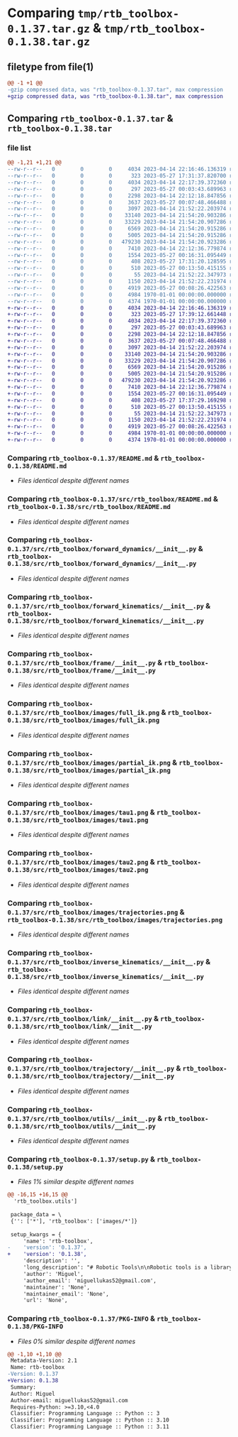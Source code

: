 # Comparing `tmp/rtb_toolbox-0.1.37.tar.gz` & `tmp/rtb_toolbox-0.1.38.tar.gz`

## filetype from file(1)

```diff
@@ -1 +1 @@
-gzip compressed data, was "rtb_toolbox-0.1.37.tar", max compression
+gzip compressed data, was "rtb_toolbox-0.1.38.tar", max compression
```

## Comparing `rtb_toolbox-0.1.37.tar` & `rtb_toolbox-0.1.38.tar`

### file list

```diff
@@ -1,21 +1,21 @@
--rw-r--r--   0        0        0     4034 2023-04-14 22:16:46.136319 rtb_toolbox-0.1.37/README.md
--rw-r--r--   0        0        0      323 2023-05-27 17:31:37.820700 rtb_toolbox-0.1.37/pyproject.toml
--rw-r--r--   0        0        0     4034 2023-04-14 22:17:39.372360 rtb_toolbox-0.1.37/src/rtb_toolbox/README.md
--rw-r--r--   0        0        0      297 2023-05-27 00:03:43.689963 rtb_toolbox-0.1.37/src/rtb_toolbox/__init__.py
--rw-r--r--   0        0        0     2298 2023-04-14 22:12:18.847856 rtb_toolbox-0.1.37/src/rtb_toolbox/forward_dynamics/__init__.py
--rw-r--r--   0        0        0     3637 2023-05-27 00:07:48.466488 rtb_toolbox-0.1.37/src/rtb_toolbox/forward_kinematics/__init__.py
--rw-r--r--   0        0        0     3097 2023-04-14 21:52:22.203974 rtb_toolbox-0.1.37/src/rtb_toolbox/frame/__init__.py
--rw-r--r--   0        0        0    33140 2023-04-14 21:54:20.903286 rtb_toolbox-0.1.37/src/rtb_toolbox/images/full_ik.png
--rw-r--r--   0        0        0    33229 2023-04-14 21:54:20.907286 rtb_toolbox-0.1.37/src/rtb_toolbox/images/partial_ik.png
--rw-r--r--   0        0        0     6569 2023-04-14 21:54:20.915286 rtb_toolbox-0.1.37/src/rtb_toolbox/images/tau1.png
--rw-r--r--   0        0        0     5005 2023-04-14 21:54:20.915286 rtb_toolbox-0.1.37/src/rtb_toolbox/images/tau2.png
--rw-r--r--   0        0        0   479230 2023-04-14 21:54:20.923286 rtb_toolbox-0.1.37/src/rtb_toolbox/images/trajectories.png
--rw-r--r--   0        0        0     7410 2023-04-14 22:12:36.779874 rtb_toolbox-0.1.37/src/rtb_toolbox/inverse_kinematics/__init__.py
--rw-r--r--   0        0        0     1554 2023-05-27 00:16:31.095449 rtb_toolbox-0.1.37/src/rtb_toolbox/link/__init__.py
--rw-r--r--   0        0        0      408 2023-05-27 17:31:20.128595 rtb_toolbox-0.1.37/src/rtb_toolbox/robots/SCARA.py
--rw-r--r--   0        0        0      510 2023-05-27 00:13:50.415155 rtb_toolbox-0.1.37/src/rtb_toolbox/robots/puma260.py
--rw-r--r--   0        0        0       55 2023-04-14 21:52:22.347973 rtb_toolbox-0.1.37/src/rtb_toolbox/symbols.py
--rw-r--r--   0        0        0     1150 2023-04-14 21:52:22.231974 rtb_toolbox-0.1.37/src/rtb_toolbox/trajectory/__init__.py
--rw-r--r--   0        0        0     4919 2023-05-27 00:08:26.422563 rtb_toolbox-0.1.37/src/rtb_toolbox/utils/__init__.py
--rw-r--r--   0        0        0     4984 1970-01-01 00:00:00.000000 rtb_toolbox-0.1.37/setup.py
--rw-r--r--   0        0        0     4374 1970-01-01 00:00:00.000000 rtb_toolbox-0.1.37/PKG-INFO
+-rw-r--r--   0        0        0     4034 2023-04-14 22:16:46.136319 rtb_toolbox-0.1.38/README.md
+-rw-r--r--   0        0        0      323 2023-05-27 17:39:12.661448 rtb_toolbox-0.1.38/pyproject.toml
+-rw-r--r--   0        0        0     4034 2023-04-14 22:17:39.372360 rtb_toolbox-0.1.38/src/rtb_toolbox/README.md
+-rw-r--r--   0        0        0      297 2023-05-27 00:03:43.689963 rtb_toolbox-0.1.38/src/rtb_toolbox/__init__.py
+-rw-r--r--   0        0        0     2298 2023-04-14 22:12:18.847856 rtb_toolbox-0.1.38/src/rtb_toolbox/forward_dynamics/__init__.py
+-rw-r--r--   0        0        0     3637 2023-05-27 00:07:48.466488 rtb_toolbox-0.1.38/src/rtb_toolbox/forward_kinematics/__init__.py
+-rw-r--r--   0        0        0     3097 2023-04-14 21:52:22.203974 rtb_toolbox-0.1.38/src/rtb_toolbox/frame/__init__.py
+-rw-r--r--   0        0        0    33140 2023-04-14 21:54:20.903286 rtb_toolbox-0.1.38/src/rtb_toolbox/images/full_ik.png
+-rw-r--r--   0        0        0    33229 2023-04-14 21:54:20.907286 rtb_toolbox-0.1.38/src/rtb_toolbox/images/partial_ik.png
+-rw-r--r--   0        0        0     6569 2023-04-14 21:54:20.915286 rtb_toolbox-0.1.38/src/rtb_toolbox/images/tau1.png
+-rw-r--r--   0        0        0     5005 2023-04-14 21:54:20.915286 rtb_toolbox-0.1.38/src/rtb_toolbox/images/tau2.png
+-rw-r--r--   0        0        0   479230 2023-04-14 21:54:20.923286 rtb_toolbox-0.1.38/src/rtb_toolbox/images/trajectories.png
+-rw-r--r--   0        0        0     7410 2023-04-14 22:12:36.779874 rtb_toolbox-0.1.38/src/rtb_toolbox/inverse_kinematics/__init__.py
+-rw-r--r--   0        0        0     1554 2023-05-27 00:16:31.095449 rtb_toolbox-0.1.38/src/rtb_toolbox/link/__init__.py
+-rw-r--r--   0        0        0      408 2023-05-27 17:37:29.169298 rtb_toolbox-0.1.38/src/rtb_toolbox/robots/SCARA.py
+-rw-r--r--   0        0        0      510 2023-05-27 00:13:50.415155 rtb_toolbox-0.1.38/src/rtb_toolbox/robots/puma260.py
+-rw-r--r--   0        0        0       55 2023-04-14 21:52:22.347973 rtb_toolbox-0.1.38/src/rtb_toolbox/symbols.py
+-rw-r--r--   0        0        0     1150 2023-04-14 21:52:22.231974 rtb_toolbox-0.1.38/src/rtb_toolbox/trajectory/__init__.py
+-rw-r--r--   0        0        0     4919 2023-05-27 00:08:26.422563 rtb_toolbox-0.1.38/src/rtb_toolbox/utils/__init__.py
+-rw-r--r--   0        0        0     4984 1970-01-01 00:00:00.000000 rtb_toolbox-0.1.38/setup.py
+-rw-r--r--   0        0        0     4374 1970-01-01 00:00:00.000000 rtb_toolbox-0.1.38/PKG-INFO
```

### Comparing `rtb_toolbox-0.1.37/README.md` & `rtb_toolbox-0.1.38/README.md`

 * *Files identical despite different names*

### Comparing `rtb_toolbox-0.1.37/src/rtb_toolbox/README.md` & `rtb_toolbox-0.1.38/src/rtb_toolbox/README.md`

 * *Files identical despite different names*

### Comparing `rtb_toolbox-0.1.37/src/rtb_toolbox/forward_dynamics/__init__.py` & `rtb_toolbox-0.1.38/src/rtb_toolbox/forward_dynamics/__init__.py`

 * *Files identical despite different names*

### Comparing `rtb_toolbox-0.1.37/src/rtb_toolbox/forward_kinematics/__init__.py` & `rtb_toolbox-0.1.38/src/rtb_toolbox/forward_kinematics/__init__.py`

 * *Files identical despite different names*

### Comparing `rtb_toolbox-0.1.37/src/rtb_toolbox/frame/__init__.py` & `rtb_toolbox-0.1.38/src/rtb_toolbox/frame/__init__.py`

 * *Files identical despite different names*

### Comparing `rtb_toolbox-0.1.37/src/rtb_toolbox/images/full_ik.png` & `rtb_toolbox-0.1.38/src/rtb_toolbox/images/full_ik.png`

 * *Files identical despite different names*

### Comparing `rtb_toolbox-0.1.37/src/rtb_toolbox/images/partial_ik.png` & `rtb_toolbox-0.1.38/src/rtb_toolbox/images/partial_ik.png`

 * *Files identical despite different names*

### Comparing `rtb_toolbox-0.1.37/src/rtb_toolbox/images/tau1.png` & `rtb_toolbox-0.1.38/src/rtb_toolbox/images/tau1.png`

 * *Files identical despite different names*

### Comparing `rtb_toolbox-0.1.37/src/rtb_toolbox/images/tau2.png` & `rtb_toolbox-0.1.38/src/rtb_toolbox/images/tau2.png`

 * *Files identical despite different names*

### Comparing `rtb_toolbox-0.1.37/src/rtb_toolbox/images/trajectories.png` & `rtb_toolbox-0.1.38/src/rtb_toolbox/images/trajectories.png`

 * *Files identical despite different names*

### Comparing `rtb_toolbox-0.1.37/src/rtb_toolbox/inverse_kinematics/__init__.py` & `rtb_toolbox-0.1.38/src/rtb_toolbox/inverse_kinematics/__init__.py`

 * *Files identical despite different names*

### Comparing `rtb_toolbox-0.1.37/src/rtb_toolbox/link/__init__.py` & `rtb_toolbox-0.1.38/src/rtb_toolbox/link/__init__.py`

 * *Files identical despite different names*

### Comparing `rtb_toolbox-0.1.37/src/rtb_toolbox/trajectory/__init__.py` & `rtb_toolbox-0.1.38/src/rtb_toolbox/trajectory/__init__.py`

 * *Files identical despite different names*

### Comparing `rtb_toolbox-0.1.37/src/rtb_toolbox/utils/__init__.py` & `rtb_toolbox-0.1.38/src/rtb_toolbox/utils/__init__.py`

 * *Files identical despite different names*

### Comparing `rtb_toolbox-0.1.37/setup.py` & `rtb_toolbox-0.1.38/setup.py`

 * *Files 1% similar despite different names*

```diff
@@ -16,15 +16,15 @@
  'rtb_toolbox.utils']
 
 package_data = \
 {'': ['*'], 'rtb_toolbox': ['images/*']}
 
 setup_kwargs = {
     'name': 'rtb-toolbox',
-    'version': '0.1.37',
+    'version': '0.1.38',
     'description': '',
     'long_description': "# Robotic Tools\n\nRobotic tools is a library made to make some calculations easier, like robots forward\nkinematic's and dynamics. There is also an numerical implementation of inverse velocity kinematic's.\n\nYou can use this lib for any robot, since you have the Denavit Hartenberg parameters.\n\n## Forward Kinematics\n\nin order to use the forward kinematics, you gonna need the robot DH parameters. Then\nu can create a 'Link' object representation for each link, using the parameters.\n\n```python\nimport sympy as sp\nfrom lib.link import Link\n\nq1, q2, q3 = sp.symbols('q_1 q_2 q_3')\n\nj0 = Link([q1, 450, 150, sp.pi / 2])\nj1 = Link([q2, 0, 590, 0])\nj2 = Link([q3, 0, 130, sp.pi / 2])\n```\n\nFinally create an instance of the ForwardKinematic class, and pass a list with\nall links in the constructor. You can also pass an offset with the angles of home position.\n\n```python\nfrom lib.forward_kinematics import ForwardKinematic\n\nfk = ForwardKinematic([j0, j1, j2], offset=np.array([.0, .0, .0]))\n```\n\nThe ForwardKinematic class contains the symbolic matrices of transformations, like transformations\nfrom the reference frame to the i-th frame, the end-effector transformation matrix, the jacobian matrix, and other\nthings.\n\n## Inverse Kinematics\n\nTo use the inverse kinematics u need first to have the ForwardKinematic of the robot\n\n### Inverse Kinematics of Position\n\nThe inverse kinematics of position uses the Gradient Descent method to find an optimal solution\nfor the end-effector position.\n\nTo use it, as said before, u need the ForwardKinematic. Then, just import the ik_position\nmethod from lib.inverse_kinematics package\n\n```python\nimport numpy as np\nfrom lib.inverse_kinematics import ik_position\n\n# PX, Py, Pz\ndesired_position = np.array([.1, .4, .0])\n\nthetas, _, success = ik_position(\n  desired_position=desired_position,\n  fk=fk,\n  initial_guess=np.array([.2, .7, -.1]),\n  f_tolerance=1e-5,\n  max_iterations=1000,\n  lmbd=.1,\n  verbose=True\n)\n```\n\nOutput example of the inverse kinematics of position:\n![position ik](images/partial_ik.png)\n\n### Inverse Kinematics of Position and Orientation\n\nThe inverse kinematics of position and orientation uses the jacobian matrix and end-effector velocities\nnecessary to achive an wanted transformation. This method is also called inverse velocity kinematics. The\nend-effector velocities mentioned before are calculated using the methods explained in\nModern Robotics Book (http://hades.mech.northwestern.edu/index.php/Modern_Robotics).\n\n```python\nimport numpy as np\nfrom lib.inverse_kinematics import ik\n\n# Px, Py, Pz, Rx, Ry, Rz\ndesired_transformation = np.array([.1, .4, .0, 0, np.pi / 4, 0])\n\nthetas, _, success = ik(\n  desired_transformation=desired_transformation,\n  fk=fk,\n  initial_guess=np.array([.2, .7, -.1]),\n  epsilon_wb=1e-5,\n  epsilon_vb=1e-5,\n  max_iterations=1000,\n  lmbd=.1,\n  verbose=True,\n  only_position=False,\n  normalize=False\n)\n```\n\nOutput example for the inverse kinematics of position and orientation\n![position ik](images/full_ik.png)\n\n## Forward Dynamics\n\nIn order to compute the ForwardDynamics u first need the ForwardKinematic of the robot.\nWhen u instantiate the ForwardDynamic class, it will start to calculate the equations of motion (resulting torque's)\nin each link, so it can take a long time if you use the simplify method of sympy library.\n\nThe joint variables (thetas) need to be functions of time.\n\n```python\nfrom lib.symbols import t\nimport sympy as sp\n\nfrom lib.forward_kinematics import ForwardKinematic\nfrom lib.forward_dynamics import ForwardDynamics\nfrom lib.link import Link\n\n# To use the forward dynamics, the q's need to be functions of time\n\nq1 = sp.Function('q_1')(t)\nq2 = sp.Function('q_2')(t)\na1, a2 = sp.symbols('a_1 a_2')\n\nj0 = Link([q1, 0, a1, 0])\nj1 = Link([q2, 0, a2, 0])\n\nrr_fk = ForwardKinematic([j0, j1])\n\nfd = ForwardDynamics(rr_fk)\nfor eq in fd.equations:\n  print(' ')\n  sp.print_latex(sp.simplify(eq))\n  print(' ')\n```\n\nExample of forward dynamic equations of an RR planar robot\n![tau 1](images/tau1.png)\n![tau 2](images/tau2.png)",
     'author': 'Miguel',
     'author_email': 'miguellukas52@gmail.com',
     'maintainer': 'None',
     'maintainer_email': 'None',
     'url': 'None',
```

### Comparing `rtb_toolbox-0.1.37/PKG-INFO` & `rtb_toolbox-0.1.38/PKG-INFO`

 * *Files 0% similar despite different names*

```diff
@@ -1,10 +1,10 @@
 Metadata-Version: 2.1
 Name: rtb-toolbox
-Version: 0.1.37
+Version: 0.1.38
 Summary: 
 Author: Miguel
 Author-email: miguellukas52@gmail.com
 Requires-Python: >=3.10,<4.0
 Classifier: Programming Language :: Python :: 3
 Classifier: Programming Language :: Python :: 3.10
 Classifier: Programming Language :: Python :: 3.11
```

